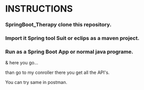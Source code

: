 # INSTRUCTIONS
### SpringBoot_Therapy clone this repository.
### Import it Spring tool Suit or eclips as a maven project.
### Run as a Spring Boot App or normal java programe. 
& here you go...


than go to my conroller there you get all the API's. 
           
You can try same in postman.



